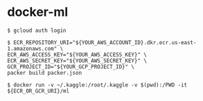 # docker-ml

```shellsession
$ gcloud auth login
```

```shellsession
$ ECR_REPOSITORY_URI="${YOUR_AWS_ACCOUNT_ID}.dkr.ecr.us-east-1.amazonaws.com" \
ECR_AWS_ACCESS_KEY="${YOUR_AWS_ACCESS_KEY}" \
ECR_AWS_SECRET_KEY="${YOUR_AWS_SECRET_KEY}" \
GCR_PROJECT_ID="${YOUR_GCP_PROJECT_ID}" \
packer build packer.json
```

```shellsession
$ docker run -v ~/.kaggle:/root/.kaggle -v $(pwd):/PWD -it ${ECR_OR_GCR_URI}/ml
```
